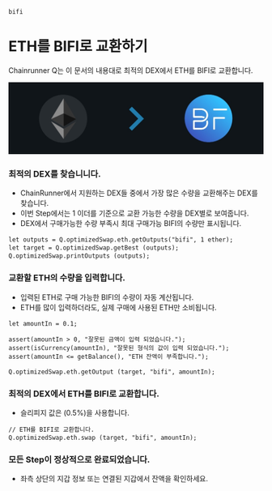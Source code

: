 ```meta-Currency
bifi
```

# ETH를 BIFI로 교환하기

Chainrunner Q는 이 문서의 내용대로 최적의 DEX에서 ETH를 BIFI로 교환합니다.

![title](/imgs/ETHtoBIFI.jpg)

### 최적의 DEX를 찾습니니다.

- ChainRunner에서 지원하는 DEX들 중에서 가장 많은 수량을 교환해주는 DEX를 찾습니다.
- 이번 Step에서는 1 이더를 기준으로 교환 가능한 수량을 DEX별로 보여줍니다.
- DEX에서 구매가능한 수량 부족시 최대 구매가능 BIFI의 수량만 표시됩니다.

```output-Dynamic
let outputs = Q.optimizedSwap.eth.getOutputs("bifi", 1 ether);
let target = Q.optimizedSwap.getBest (outputs);
Q.optimizedSwap.printOutputs (outputs);
```

### 교환할 ETH의 수량을 입력합니다.

- 입력된 ETH로 구매 가능한 BIFI의 수량이 자동 계산됩니다.
- ETH를 많이 입력하더라도, 실제 구매에 사용된 ETH만 소비됩니다.

```input-Dynamic ETH
let amountIn = 0.1;
```

```input-Verify
assert(amountIn > 0, "잘못된 금액이 입력 되었습니다.");
assert(isCurrency(amountIn), "잘못된 형식의 값이 입력 되었습니다.");
assert(amountIn <= getBalance(), "ETH 잔액이 부족합니다.");
```

```output-Dynamic BIFI
Q.optimizedSwap.eth.getOutput (target, "bifi", amountIn);
```

### 최적의 DEX에서 ETH를 BIFI로 교환합니다.

- 슬리피지 값은 (0.5%)을 사용합니다.

```taster
// ETH를 BIFI로 교환합니다.
Q.optimizedSwap.eth.swap (target, "bifi", amountIn);
```

### 모든 Step이 정상적으로 완료되었습니다.

- 좌측 상단의 지갑 정보 또는 연결된 지갑에서 잔액을 확인하세요.
